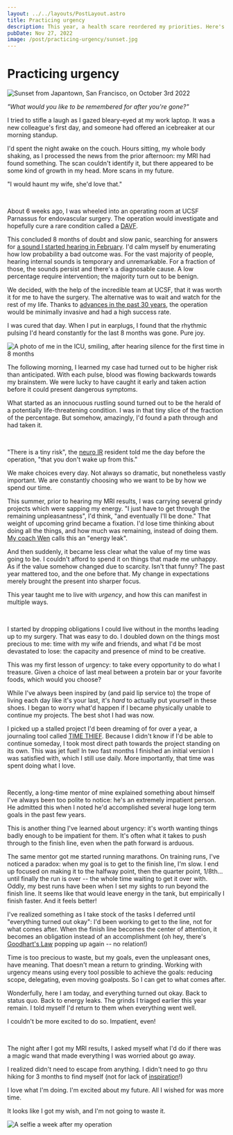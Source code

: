 ```yaml
---
layout: ../../layouts/PostLayout.astro
title: Practicing urgency
description: This year, a health scare reordered my priorities. Here's what it taught me about how to make the most of my time.
pubDate: Nov 27, 2022
image: /post/practicing-urgency/sunset.jpg
---
```


# Practicing urgency

![Sunset from Japantown, San Francisco, on October 3rd 2022](/post/practicing-urgency/sunset.jpg)

_"What would you like to be remembered for after you're gone?"_

I tried to stifle a laugh as I gazed bleary-eyed at my work laptop. It was a new colleague's first day, and someone had offered an icebreaker at our morning standup.

I'd spent the night awake on the couch. Hours sitting, my whole body shaking, as I processed the news from the prior afternoon: my MRI had found something. The scan couldn't identify it, but there appeared to be some kind of growth in my head. More scans in my future.

"I would haunt my wife, she'd love that."

<br>

About 6 weeks ago, I was wheeled into an operating room at UCSF Parnassus for endovascular surgery. The operation would investigate and hopefully cure a rare condition called a [DAVF](https://en.wikipedia.org/wiki/Dural_arteriovenous_fistula).

This concluded 8 months of doubt and slow panic, searching for answers for [a sound I started hearing in February](/post/pulsatile-tinnitus-sounds). I'd calm myself by enumerating how low probability a bad outcome was. For the vast majority of people, hearing internal sounds is temporary and unremarkable. For a fraction of those, the sounds persist and there's a diagnosable cause. A low percentage require intervention; the majority turn out to be benign.

We decided, with the help of the incredible team at UCSF, that it was worth it for me to have the surgery. The alternative was to wait and watch for the rest of my life. Thanks to [advances in the past 30 years](https://www.ncbi.nlm.nih.gov/pmc/articles/PMC3345485/#sec-6title), the operation would be minimally invasive and had a high success rate.

I was cured that day. When I put in earplugs, I found that the rhythmic pulsing I'd heard constantly for the last 8 months was gone. Pure joy.

![A photo of me in the ICU, smiling, after hearing silence for the first time in 8 months](/post/practicing-urgency/silence.jpg)

The following morning, I learned my case had turned out to be higher risk than anticipated. With each pulse, blood was flowing backwards towards my brainstem. We were lucky to have caught it early and taken action before it could present dangerous symptoms.

What started as an innocuous rustling sound turned out to be the herald of a potentially life-threatening condition. I was in that tiny slice of the fraction of the percentage. But somehow, amazingly, I'd found a path through and had taken it.

<br>

"There is a tiny risk", the [neuro IR](https://en.wikipedia.org/wiki/Interventional_neuroradiology) resident told me the day before the operation, "that you don't wake up from this."

We make choices every day. Not always so dramatic, but nonetheless vastly important. We are constantly choosing who we want to be by how we spend our time.

This summer, prior to hearing my MRI results, I was carrying several grindy projects which were sapping my energy. "I just have to get through the remaining unpleasantness", I'd think, "and eventually I'll be done." That weight of upcoming grind became a fixation. I'd lose time thinking about doing all the things, and how much was remaining, instead of doing them. [My coach Wen](https://wencoaching.com/) calls this an "energy leak".

And then suddenly, it became less clear what the value of my time was going to be. I couldn't afford to spend it on things that made me unhappy. As if the value somehow changed due to scarcity. Isn't that funny? The past year mattered too, and the one before that. My change in expectations merely brought the present into sharper focus.

This year taught me to live with _urgency_, and how this can manifest in multiple ways.

<br>

I started by dropping obligations I could live without in the months leading up to my surgery. That was easy to do. I doubled down on the things most precious to me: time with my wife and friends, and what I'd be most devastated to lose: the capacity and presence of mind to be creative.

This was my first lesson of urgency: to take every opportunity to do what I treasure. Given a choice of last meal between a protein bar or your favorite foods, which would you choose?

While I've always been inspired by (and paid lip service to) the trope of living each day like it's your last, it's _hard_ to actually put yourself in these shoes. I began to worry what'd happen if I became physically unable to continue my projects. The best shot I had was now.

I picked up a stalled project I'd been dreaming of for over a year, a journaling tool called [TIME THIEF](https://tmthf.me). Because I didn't know if I'd be able to continue someday, I took most direct path towards the project standing on its own. This was jet fuel! In two fast months I finished an initial version I was satisfied with, which I still use daily. More importantly, that time was spent doing what I love.

<br>

Recently, a long-time mentor of mine explained something about himself I've always been too polite to notice: he's an extremely impatient person. He admitted this when I noted he'd accomplished several huge long term goals in the past few years.

This is another thing I've learned about urgency: it's worth wanting things badly enough to be impatient for them. It's often what it takes to push through to the finish line, even when the path forward is arduous.

The same mentor got me started running marathons. On training runs, I've noticed a paradox: when my goal is to get to the finish line, I'm slow. I end up focused on making it to the halfway point, then the quarter point, 1/8th... until finally the run is over -- the whole time waiting to get it over with. Oddly, my best runs have been when I set my sights to run beyond the finish line. It seems like that would leave energy in the tank, but empirically I finish faster. And it feels better!

I've realized something as I take stock of the tasks I deferred until "everything turned out okay": I'd been working to get to the line, not for what comes after. When the finish line becomes the center of attention, it becomes an obligation instead of an accomplishment (oh hey, there's [Goodhart's Law](https://en.wikipedia.org/wiki/Goodhart%27s_law) popping up again -- no relation!)

Time is too precious to waste, but my goals, even the unpleasant ones, have meaning. That doesn't mean a return to grinding. Working with urgency means using every tool possible to achieve the goals: reducing scope, delegating, even moving goalposts. So I can get to what comes after.

Wonderfully, here I am today, and everything turned out okay. Back to status quo. Back to energy leaks. The grinds I triaged earlier this year remain. I told myself I'd return to them when everything went well.

I couldn't be more excited to do so. Impatient, even!

<br>

The night after I got my MRI results, I asked myself what I'd do if there was a magic wand that made everything I was worried about go away.

I realized didn't need to escape from anything. I didn't need to go thru hiking for 3 months to find myself (not for lack of [inspiration](https://atrailtale.com)!)

I love what I'm doing. I'm excited about my future. All I wished for was more time.

It looks like I got my wish, and I'm not going to waste it.

![A selfie a week after my operation](/post/practicing-urgency/selfie.jpg)
